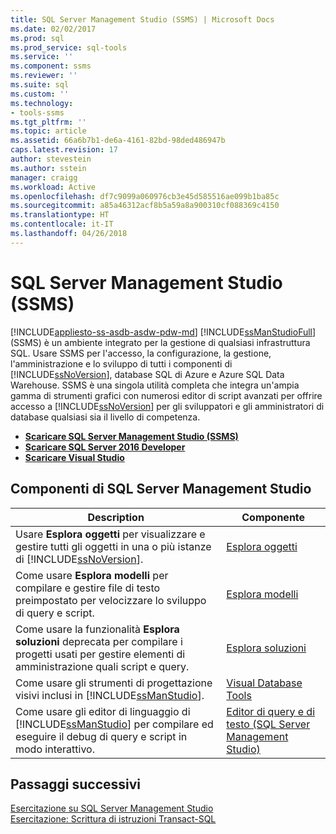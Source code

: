 ```yaml
---
title: SQL Server Management Studio (SSMS) | Microsoft Docs
ms.date: 02/02/2017
ms.prod: sql
ms.prod_service: sql-tools
ms.service: ''
ms.component: ssms
ms.reviewer: ''
ms.suite: sql
ms.custom: ''
ms.technology:
- tools-ssms
ms.tgt_pltfrm: ''
ms.topic: article
ms.assetid: 66a6b7b1-de6a-4161-82bd-98ded486947b
caps.latest.revision: 17
author: stevestein
ms.author: sstein
manager: craigg
ms.workload: Active
ms.openlocfilehash: df7c9099a060976cb3e45d585516ae099b1ba85c
ms.sourcegitcommit: a85a46312acf8b5a59a8a900310cf088369c4150
ms.translationtype: HT
ms.contentlocale: it-IT
ms.lasthandoff: 04/26/2018
---
```

# <a name="sql-server-management-studio-ssms"></a>SQL Server Management Studio (SSMS)
[!INCLUDE[appliesto-ss-asdb-asdw-pdw-md](../includes/appliesto-ss-asdb-asdw-pdw-md.md)]
[!INCLUDE[ssManStudioFull](../includes/ssmanstudiofull_md.md)] (SSMS) è un ambiente integrato per la gestione di qualsiasi infrastruttura SQL. Usare SSMS per l'accesso, la configurazione, la gestione, l'amministrazione e lo sviluppo di tutti i componenti di [!INCLUDE[ssNoVersion](../includes/ssnoversion_md.md)], database SQL di Azure e Azure SQL Data Warehouse. SSMS è una singola utilità completa che integra un'ampia gamma di strumenti grafici con numerosi editor di script avanzati per offrire accesso a [!INCLUDE[ssNoVersion](../includes/ssnoversion_md.md)] per gli sviluppatori e gli amministratori di database qualsiasi sia il livello di competenza.



 
 - [**Scaricare SQL Server Management Studio (SSMS)**](download-sql-server-management-studio-ssms.md) 
 - [**Scaricare SQL Server 2016 Developer**](https://my.visualstudio.com/Downloads?q=SQL%20Server%20Developer)
 - [**Scaricare Visual Studio**](https://www.visualstudio.com/downloads/)

  
## <a name="sql-server-management-studio-components"></a>Componenti di SQL Server Management Studio  
  
|Description|Componente|  
|---------------|---------|  
|Usare **Esplora oggetti** per visualizzare e gestire tutti gli oggetti in una o più istanze di [!INCLUDE[ssNoVersion](../includes/ssnoversion_md.md)].|[Esplora oggetti](../ssms/object/object-explorer.md)|  
|Come usare **Esplora modelli** per compilare e gestire file di testo preimpostato per velocizzare lo sviluppo di query e script.|[Esplora modelli](../ssms/template/template-explorer.md)|  
|Come usare la funzionalità **Esplora soluzioni** deprecata per compilare i progetti usati per gestire elementi di amministrazione quali script e query.|[Esplora soluzioni](../ssms/solution/solution-explorer.md)|  
|Come usare gli strumenti di progettazione visivi inclusi in [!INCLUDE[ssManStudio](../includes/ssmanstudio_md.md)].|[Visual Database Tools](../ssms/visual-db-tools/visual-database-tools.md)|  
|Come usare gli editor di linguaggio di [!INCLUDE[ssManStudio](../includes/ssmanstudio_md.md)] per compilare ed eseguire il debug di query e script in modo interattivo.|[Editor di query e di testo (SQL Server Management Studio)](../relational-databases/scripting/query-and-text-editors-sql-server-management-studio.md)|  


## <a name="next-steps"></a>Passaggi successivi  
[Esercitazione su SQL Server Management Studio](http://msdn.microsoft.com/en-us/d2bade70-07cf-4d94-b5d2-88aecb538ed1)  
[Esercitazione: Scrittura di istruzioni Transact-SQL](http://msdn.microsoft.com/en-us/2addc9be-67d0-423d-a457-192fe9d7d058)  
